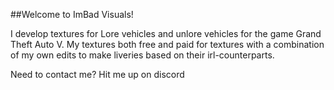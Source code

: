##Welcome to ImBad Visuals!

I develop textures for Lore vehicles and unlore vehicles for the game Grand Theft Auto V. My textures both free and paid for textures with a combination of my own edits to make liveries based on their irl-counterparts.

Need to contact me? 
Hit me up on discord